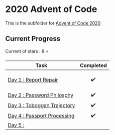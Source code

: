 # 2020 Advent of Code

This is the subfolder for [Advent of Code 2020](https://adventofcode.com/2020)

## Current Progress

Current  of stars : 8 :star:

| <center>Task</center>                          | <center>Completed</center>          |
|------------------------------------------------|-------------------------------------|
| [Day 1 : Report Repair](Day01/Day01.py)        | <p align="center">:heavy_check_mark:</p> |
| [Day 2 : Password Philosphy](Day02/Day02.py)   | <center>:heavy_check_mark:</center> |
| [Day 3 : Toboggan Trajectory](Day03/Day03.py)  | <center>:heavy_check_mark:</center> |
| [Day 4 : Passport Processing](Day04/Day04.py)  | <center>:heavy_check_mark:</center> |
| [Day 5 : ]()  |
